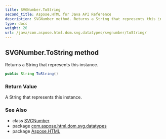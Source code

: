 ```yaml
---
title: SVGNumber.ToString
second_title: Aspose.HTML for Java API Reference
description: SVGNumber method. Returns a String that represents this instance
type: docs
weight: 20
url: /java/com.aspose.html.dom.svg.datatypes/svgnumber/toString/
---
```

## SVGNumber.ToString method

Returns a String that represents this instance.

```java
public String ToString()
```

### Return Value

A String that represents this instance.

### See Also

* class [SVGNumber](../)
* package [com.aspose.html.dom.svg.datatypes](../../svgnumber/)
* package [Aspose.HTML](../../../)
